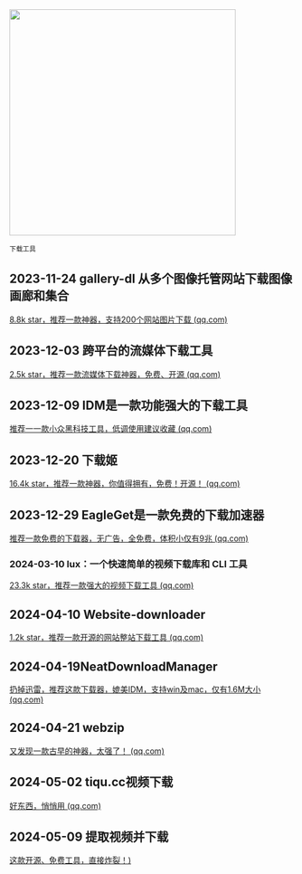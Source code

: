 <img src="https://img.picui.cn/free/2024/10/22/67176e7edd8d2.png" width="400" />  

<small>下载工具</small>

## 2023-11-24 gallery-dl 从多个图像托管网站下载图像画廊和集合

[8.8k star，推荐一款神器，支持200个网站图片下载 (qq.com)](https://mp.weixin.qq.com/s?__biz=MzU4MjY3Mzc3OQ==&mid=2247489251&idx=2&sn=70835c9d1b5a5c4c6bbdd57ce1e468df&chksm=fdb5e2ffcac26be9bc8aa641bd95a6473534fc8a7eaaeee2fffc77290bc8256d8395ef1b9d4d&token=1471711010&lang=zh_CN#rd)

## 2023-12-03 跨平台的流媒体下载工具

[2.5k star，推荐一款流媒体下载神器，免费、开源 (qq.com)](https://mp.weixin.qq.com/s?__biz=MzU4MjY3Mzc3OQ==&mid=2247489403&idx=2&sn=aa8319dbd3fb3e3c3cc664bec79925a6&chksm=fdb5e367cac26a7175133a811bbd1ddf5c7fe849e6042c83df490d941c967543c6398286a4cb&token=1471711010&lang=zh_CN#rd)

## 2023-12-09 IDM是一款功能强大的下载工具

[推荐一一款小众黑科技工具，低调使用建议收藏 (qq.com)](https://mp.weixin.qq.com/s?__biz=MzU4MjY3Mzc3OQ==&mid=2247489510&idx=2&sn=4ea6b7eb2d3f5cac844e35b7e62495e4&chksm=fdb5e3facac26aec6180852cbe389d81e42e80449c6924dd24346a1ff856a842db45beb4c064&token=1471711010&lang=zh_CN#rd)

## 2023-12-20 **下载姬**

[16.4k star，推荐一款神器，你值得拥有，免费！开源！ (qq.com)](https://mp.weixin.qq.com/s?__biz=MzU4MjY3Mzc3OQ==&mid=2247489622&idx=1&sn=85123a278f22a703ea433bb6a6c68dc1&chksm=fdb5ec4acac2655c581d042b9a01db8548fac18dfabcbddbacf52cd4e67bb34ab47c98c542c3&token=1471711010&lang=zh_CN#rd)

## 2023-12-29 EagleGet是一款免费的下载加速器

[推荐一款免费的下载器，无广告，全免费，体积小仅有9兆 (qq.com)](https://mp.weixin.qq.com/s?__biz=MzU4MjY3Mzc3OQ==&mid=2247489710&idx=1&sn=c72a2180c4ec803cf5e30540449a51f6&chksm=fdb5ecb2cac265a457ee3811c7e0ad585c47e59245d7a90c93d9499dcd223084146717f9e05d&token=1471711010&lang=zh_CN#rd)

### 2024-03-10 **lux：一个快速简单的视频下载库和 CLI 工具**

[23.3k star，推荐一款强大的视频下载工具 (qq.com)](https://mp.weixin.qq.com/s?__biz=MzU4MjY3Mzc3OQ==&mid=2247490523&idx=1&sn=e4b510cdd02aebe885fb50a162805c40&chksm=fdb5efc7cac266d191d74dfd82b23ab7431937c7ef58dcf7aaf5eac799c9290137737881e35c&token=695889218&lang=zh_CN#rd)

## 2024-04-10 **Website-downloader**

[1.2k star，推荐一款开源的网站整站下载工具 (qq.com)](https://mp.weixin.qq.com/s?__biz=MzU4MjY3Mzc3OQ==&mid=2247490896&idx=1&sn=53d6b116a59cc902d0d900e40805a56f&chksm=fdb5e94ccac2605a8d4d655fd0d637c3b1b8d10378131b71d33a92326c5dd88b9b3ed864e6ea&token=991980910&lang=zh_CN#rd)

## 2024-04-19**NeatDownloadManager** 

[扔掉迅雷，推荐这款下载器，媲美IDM，支持win及mac，仅有1.6M大小 (qq.com)](https://mp.weixin.qq.com/s?__biz=MzU4MjY3Mzc3OQ==&mid=2247490991&idx=1&sn=c65c7f9e39b72cddfe13dd1011d3cfaf&chksm=fdb5e9b3cac260a5bd1dcdd5e74f1b79342f8206b87f456a9320d8c66d589e12aca955a75901&token=530396526&lang=zh_CN#rd)

## 2024-04-21 webzip

[又发现一款古早的神器，太强了！ (qq.com)](https://mp.weixin.qq.com/s?__biz=MzU4MjY3Mzc3OQ==&mid=2247491004&idx=1&sn=388224a0a77f8eb6ab9dde22e11c7294&chksm=fdb5e9a0cac260b62804ba316cfe76d7b8e684b24417826b9a668ba6e27b66ee6dc7b10772b9&token=530396526&lang=zh_CN#rd)

## 2024-05-02 **tiqu.cc视频下载**

[好东西，悄悄用 (qq.com)](https://mp.weixin.qq.com/s?__biz=MzU4MjY3Mzc3OQ==&mid=2247491116&idx=1&sn=a1f275c036b22942ca59c64da3189a5d&chksm=fdb5ea30cac2632635278ef2e55f256abb5ed341f15d4815f30b4a4f1e1fdbada3378ce854a9&token=530396526&lang=zh_CN#rd)

## 2024-05-09 **提取视频并下载**

[这款开源、免费工具，直接炸裂！)](https://mp.weixin.qq.com/s?__biz=MzU4MjY3Mzc3OQ==&mid=2247492754&idx=1&sn=f80a149e6bbe8437debffc9488128f63&chksm=fdb6108ecac1999899dbba6514f7fe1d05b0ebc57e2a70cbdfe3aed4adc209210560afe40b08&token=1264986599&lang=zh_CN#rd)